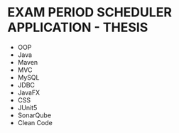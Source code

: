 # EXAM PERIOD SCHEDULER APPLICATION - THESIS

* OOP
* Java
* Maven
* MVC
* MySQL
* JDBC
* JavaFX
* CSS
* JUnit5
* SonarQube
* Clean Code
